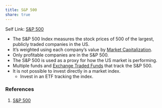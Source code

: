 ```yaml
---
title: S&P 500
share: true
---
```


Self Link: [S&P 500](S&P%20500.md)

* The S&P 500 Index measures the stock prices of 500 of the largest, publicly traded companies in the US.
* It’s weighted using each company’s value by [Market Capitalization](Market%20Capitalization.md).
* Only profitable companies are in the S&P 500.
* The S&P 500 is used as a proxy for how the US market is performing.
* Multiple funds and [Exchange Traded Funds](./Exchange%20Traded%20Funds.md) that track the S&P 500.
* It is not possible to invest directly in a market index.
  * Invest in an ETF tracking the index.

### References

1. [S&P 500](https://learn.robinhood.com/articles/7kFFEUv46vmMCmMfLuNiRX/what-is-the-s-and-p-500/)
